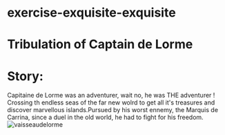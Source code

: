 # exercise-exquisite-exquisite
Tribulation of Captain de Lorme
==============================
Story:
=====
Capitaine de Lorme was an adventurer, wait no, he was THE adventurer ! Crossing th endless seas of the far new wolrd to get all it's treasures and discover marvellous islands.Pursued by his worst ennemy, the Marquis de Carrina, since a duel in the old world, he had to fight for his freedom.
![vaisseaudelorme](https://www.ouest-france.fr/leditiondusoir/data/7781/NextGenData/Image-1024-1024-1734099.jpg?t=%2249ca4b0634b39011c42dbb47db6f79ecgzip%22)

